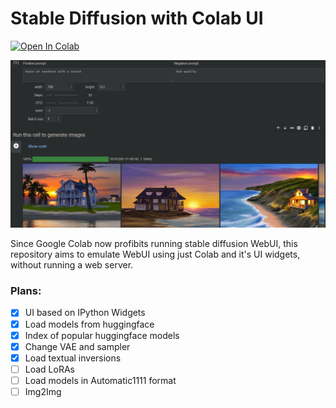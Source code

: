 # Stable Diffusion with Colab UI

[![Open In Colab](https://colab.research.google.com/assets/colab-badge.svg)](https://colab.research.google.com/github/oneir0mancer/stable-diffusion-diffusers-colab-ui/blob/main/sd_diffusers_colab_ui.ipynb)

![UI example](docs/ui-example.jpg)

Since Google Colab now profibits running stable diffusion WebUI, this repository aims to emulate WebUI using just Colab and it's UI widgets, without running a web server. 

### Plans:
 - [X] UI based on IPython Widgets
 - [X] Load models from huggingface
 - [X] Index of popular huggingface models
 - [X] Change VAE and sampler
 - [X] Load textual inversions
 - [ ] Load LoRAs
 - [ ] Load models in Automatic1111 format
 - [ ] Img2Img
